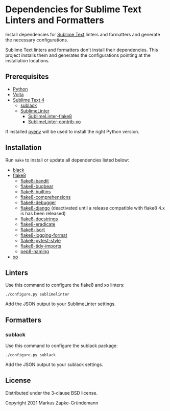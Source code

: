 # Dependencies for Sublime Text Linters and Formatters

Install dependencies for [Sublime Text](https://www.sublimetext.com/) linters and formatters and
generate the necessary configurations.

Sublime Text linters and formatters don't install their dependencies. This project installs them and
generates the configurations pointing at the installation locations.

## Prerequisites

- [Python](https://www.python.org/)
- [Volta](https://volta.sh/)
- [Sublime Text 4](https://www.sublimetext.com/)
    - [sublack](https://github.com/jgirardet/sublack)
    - [SublimeLinter](https://github.com/SublimeLinter/SublimeLinter)
        - [SublimeLinter-flake8](https://github.com/SublimeLinter/SublimeLinter-flake8)
        - [SublimeLinter-contrib-xo](https://github.com/xojs/SublimeLinter-contrib-xo)

If installed [pyenv](https://github.com/pyenv/pyenv) will be used to install the right Python version.

## Installation

Run `make` to install or update all dependencies listed below:

- [black](https://github.com/ambv/black)
- [flake8](https://gitlab.com/pycqa/flake8)
    - [flake8-bandit](https://github.com/tylerwince/flake8-bandit)
    - [flake8-bugbear](https://github.com/PyCQA/flake8-bugbear)
    - [flake8-builtins](https://github.com/gforcada/flake8-builtins)
    - [flake8-comprehensions](https://github.com/adamchainz/flake8-comprehensions)
    - [flake8-debugger](https://github.com/JBKahn/flake8-debugger)
    - [flake8-django](https://github.com/rocioar/flake8-django) (deactivated until a release compatible with flake8 4.x is has been released)
    - [flake8-docstrings](https://gitlab.com/pycqa/flake8-docstrings)
    - [flake8-eradicate](https://github.com/sobolevn/flake8-eradicate)
    - [flake8-isort](https://github.com/gforcada/flake8-isort)
    - [flake8-logging-format](https://github.com/globality-corp/flake8-logging-format)
    - [flake8-pytest-style](https://github.com/m-burst/flake8-pytest-style)
    - [flake8-tidy-imports](https://github.com/adamchainz/flake8-tidy-imports)
    - [pep8-naming](https://github.com/PyCQA/pep8-naming)
- [xo](https://github.com/xojs/xo)

## Linters

Use this command to configure the flake8 and xo linters:

```console
./configure.py sublimelinter
```

Add the JSON output to your SublimeLinter settings.

## Formatters

### sublack

Use this command to configure the sublack package:

```console
./configure.py sublack
```

Add the JSON output to your sublack settings.

## License

Distributed under the 3-clause BSD license.

Copyright 2021 Markus Zapke-Gründemann
